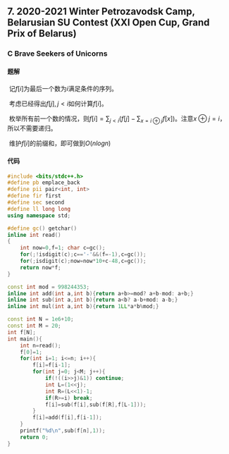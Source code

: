 ## 7. 2020-2021 Winter Petrozavodsk Camp, Belarusian SU Contest (XXI Open Cup, Grand Prix of Belarus)

### C Brave Seekers of Unicorns

#### 题解

​	记$f[i]$为最后一个数为$i$满足条件的序列。

​	考虑已经得出$f[j],j<i$如何计算$f[i]$。

​	枚举所有前一个数的情况，则$f[i]=\sum _{j<i}(f[j]-\sum_{x=i\oplus j}f[x])$。注意$x\oplus j=i$，所以不需要递归。

​	维护$f[i]$的前缀和，即可做到$O(nlogn)$

#### 代码

```c++
#include <bits/stdc++.h>
#define pb emplace_back
#define pii pair<int, int>
#define fir first
#define sec second
#define ll long long
using namespace std;

#define gc() getchar()
inline int read()
{
    int now=0,f=1; char c=gc();
    for(;!isdigit(c);c=='-'&&(f=-1),c=gc());
    for(;isdigit(c);now=now*10+c-48,c=gc());
    return now*f;
}

const int mod = 998244353;
inline int add(int a,int b){return a+b>=mod? a+b-mod: a+b;}
inline int sub(int a,int b){return a<b? a-b+mod: a-b;}
inline int mul(int a,int b){return 1LL*a*b%mod;}

const int N = 1e6+10;
const int M = 20;
int f[N];
int main(){
    int n=read();
    f[0]=1;
    for(int i=1; i<=n; i++){
        f[i]=f[i-1];
        for(int j=0; j<M; j++){
            if(!((i>>j)&1)) continue;
            int L=(1<<j);
            int R=(L<<1)-1;
            if(R>=i) break;
            f[i]=sub(f[i],sub(f[R],f[L-1]));
        }
        f[i]=add(f[i],f[i-1]);
    }
    printf("%d\n",sub(f[n],1));
    return 0;
}
```